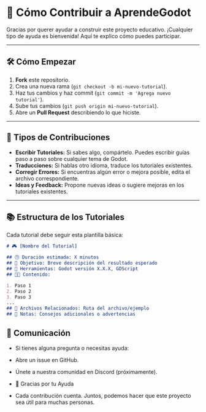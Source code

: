 
# 🤝 Cómo Contribuir a AprendeGodot

Gracias por querer ayudar a construir este proyecto educativo. ¡Cualquier tipo de ayuda es bienvenida! Aquí te explico cómo puedes participar.

---

## 🛠️ Cómo Empezar

1. **Fork** este repositorio.
2. Crea una nueva rama (`git checkout -b mi-nuevo-tutorial`).
3. Haz tus cambios y haz commit (`git commit -m 'Agrega nuevo tutorial'`).
4. Sube tus cambios (`git push origin mi-nuevo-tutorial`).
5. Abre un **Pull Request** describiendo lo que hiciste.

---

## 📝 Tipos de Contribuciones

- **Escribir Tutoriales:** Si sabes algo, compártelo. Puedes escribir guías paso a paso sobre cualquier tema de Godot.
- **Traducciones:** Si hablas otro idioma, traduce los tutoriales existentes.
- **Corregir Errores:** Si encuentras algún error o mejora posible, edita el archivo correspondiente.
- **Ideas y Feedback:** Propone nuevas ideas o sugiere mejoras en los tutoriales existentes.

---

## 📚 Estructura de los Tutoriales

Cada tutorial debe seguir esta plantilla básica:

```markdown
# 🎮 [Nombre del Tutorial]

## 🕒 Duración estimada: X minutos  
## 📌 Objetivo: Breve descripción del resultado esperado  
## 🧰 Herramientas: Godot versión X.X.X, GDScript  
## 🧑‍💻 Contenido:

1. Paso 1
2. Paso 2
3. Paso 3
...
## 📂 Archivos Relacionados: Ruta del archivo/ejemplo  
## 📝 Notas: Consejos adicionales o advertencias 
```
## 📢 Comunicación
- Si tienes alguna pregunta o necesitas ayuda:

- Abre un issue en GitHub.
- Únete a nuestra comunidad en Discord (próximamente).
-  🙏 Gracias por tu Ayuda
-  Cada contribución cuenta. Juntos, podemos hacer que este proyecto sea útil para muchas personas.
